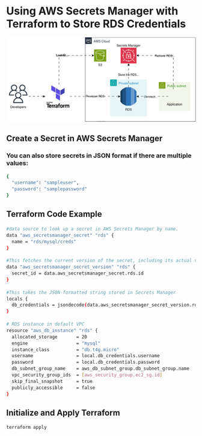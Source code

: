 # Using AWS Secrets Manager with Terraform to Store RDS Credentials

![terraform-secrets-manager](https://github.com/FerdinandJr/myservice-terraform/blob/67d0262d142fe84b2b310d1fd11338b20a6a5364/secrets_manager-rds/Terraform-Secrets_Manager.svg)

## Create a Secret in AWS Secrets Manager

### You can also store secrets in JSON format if there are multiple values:

```bash
{
  "username": "sampleuser",
  "password": "samplepassword"
}
```

## Terraform Code Example

```bash
#data source to look up a secret in AWS Secrets Manager by name.
data "aws_secretsmanager_secret" "rds" {
  name = "rds/mysql/creds"
}

#This fetches the current version of the secret, including its actual value.
data "aws_secretsmanager_secret_version" "rds" {
  secret_id = data.aws_secretsmanager_secret.rds.id
}

#This takes the JSON-formatted string stored in Secrets Manager
locals {
  db_credentials = jsondecode(data.aws_secretsmanager_secret_version.rds.secret_string)
}

# RDS instance in default VPC
resource "aws_db_instance" "rds" {
  allocated_storage       = 20
  engine                  = "mysql"
  instance_class          = "db.t4g.micro"
  username                = local.db_credentials.username
  password                = local.db_credentials.password
  db_subnet_group_name    = aws_db_subnet_group.db_subnet_group.name
  vpc_security_group_ids  = [aws_security_group.ec2_sg.id]
  skip_final_snapshot     = true
  publicly_accessible     = false
}
```

## Initialize and Apply Terraform

```bash
terraform apply
```
